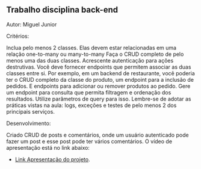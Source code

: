 ## Trabalho disciplina back-end

Autor: Miguel Junior

Critérios:

Inclua pelo menos 2 classes. Elas devem estar relacionadas em uma relação one-to-many ou many-to-many
Faça o CRUD completo de pelo menos uma das duas classes. Acrescente autenticação para ações destrutivas.
Você deve fornecer endpoints que permitem associar as duas classes entre si.
Por exemplo, em um backend de restaurante, você poderia ter o CRUD completo da classe do produto, um endpoint para a inclusão de pedidos. E endpoints para adicionar ou remover produtos ao pedido. 
Gere um endpoint para consulta que permita filtragem e ordenação dos resultados. Utilize parâmetros de query para isso.
Lembre-se de adotar as práticas vistas na aula: logs, exceções e testes de pelo menos 2 dos principais serviços.

Desenvolvimento:

Criado CRUD de posts e comentários, onde um usuário autenticado pode fazer um post e esse post pode ter vários comentários.
O vídeo de apresentação está no link abaixo:

- [Link Apresentação do projeto]().
